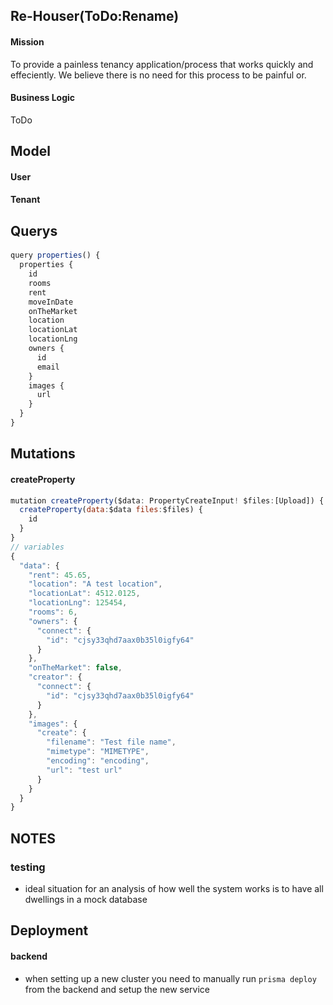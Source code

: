 ## Re-Houser(ToDo:Rename)

#### Mission

To provide a painless tenancy application/process that works quickly and effeciently. We believe there is no need for this process to be painful or.

#### Business Logic

ToDo

## Model

#### User

#### Tenant

####

## Querys

####

```js
query properties() {
  properties {
    id
    rooms
    rent
    moveInDate
    onTheMarket
    location
    locationLat
    locationLng
    owners {
      id
      email
    }
    images {
      url
    }
  }
}
```

## Mutations

#### createProperty

```js
mutation createProperty($data: PropertyCreateInput! $files:[Upload]) {
  createProperty(data:$data files:$files) {
    id
  }
}
// variables
{
  "data": {
    "rent": 45.65,
    "location": "A test location",
    "locationLat": 4512.0125,
    "locationLng": 125454,
    "rooms": 6,
    "owners": {
      "connect": {
        "id": "cjsy33qhd7aax0b35l0igfy64"
      }
    },
    "onTheMarket": false,
    "creator": {
      "connect": {
        "id": "cjsy33qhd7aax0b35l0igfy64"
      }
    },
    "images": {
      "create": {
        "filename": "Test file name",
        "mimetype": "MIMETYPE",
        "encoding": "encoding",
        "url": "test url"
      }
    }
  }
}
```

## NOTES

### testing

- ideal situation for an analysis of how well the system works is to have all dwellings in a mock database

## Deployment

#### backend

- when setting up a new cluster you need to manually run `prisma deploy` from the backend and setup the new service
